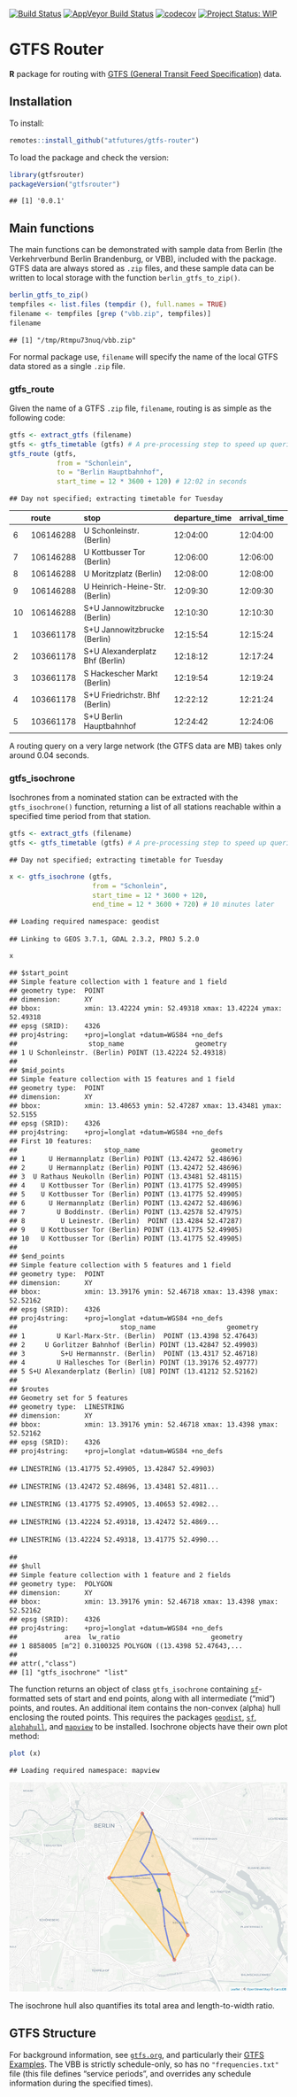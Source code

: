 [![Build
Status](https://travis-ci.org/ATFutures/gtfs-router.svg)](https://travis-ci.org/ATFutures/gtfs-router)
[![AppVeyor Build
Status](https://ci.appveyor.com/api/projects/status/github/ATFutures/gtfs-router?branch=master&svg=true)](https://ci.appveyor.com/project/ATFutures/gtfs-router)
[![codecov](https://codecov.io/gh/ATFutures/gtfs-router/branch/master/graph/badge.svg)](https://codecov.io/gh/ATFutures/gtfs-router)
[![Project Status:
WIP](https://www.repostatus.org/badges/latest/wip.svg)](https://www.repostatus.org/#wip)

# GTFS Router

**R** package for routing with [GTFS (General Transit Feed
Specification)](https://developers.google.com/transit/gtfs/) data.

## Installation

To install:

``` r
remotes::install_github("atfutures/gtfs-router")
```

To load the package and check the version:

``` r
library(gtfsrouter)
packageVersion("gtfsrouter")
```

    ## [1] '0.0.1'

## Main functions

The main functions can be demonstrated with sample data from Berlin (the
Verkehrverbund Berlin Brandenburg, or VBB), included with the package.
GTFS data are always stored as `.zip` files, and these sample data can
be written to local storage with the function `berlin_gtfs_to_zip()`.

``` r
berlin_gtfs_to_zip()
tempfiles <- list.files (tempdir (), full.names = TRUE)
filename <- tempfiles [grep ("vbb.zip", tempfiles)]
filename
```

    ## [1] "/tmp/Rtmpu73nuq/vbb.zip"

For normal package use, `filename` will specify the name of the local
GTFS data stored as a single `.zip` file.

### gtfs\_route

Given the name of a GTFS `.zip` file, `filename`, routing is as simple
as the following code:

``` r
gtfs <- extract_gtfs (filename)
gtfs <- gtfs_timetable (gtfs) # A pre-processing step to speed up queries
gtfs_route (gtfs,
            from = "Schonlein",
            to = "Berlin Hauptbahnhof",
            start_time = 12 * 3600 + 120) # 12:02 in seconds
```

    ## Day not specified; extracting timetable for Tuesday

|    | route     | stop                            | departure\_time | arrival\_time |
| -- | :-------- | :------------------------------ | :-------------- | :------------ |
| 6  | 106146288 | U Schonleinstr. (Berlin)        | 12:04:00        | 12:04:00      |
| 7  | 106146288 | U Kottbusser Tor (Berlin)       | 12:06:00        | 12:06:00      |
| 8  | 106146288 | U Moritzplatz (Berlin)          | 12:08:00        | 12:08:00      |
| 9  | 106146288 | U Heinrich-Heine-Str. (Berlin)  | 12:09:30        | 12:09:30      |
| 10 | 106146288 | S+U Jannowitzbrucke (Berlin)    | 12:10:30        | 12:10:30      |
| 1  | 103661178 | S+U Jannowitzbrucke (Berlin)    | 12:15:54        | 12:15:24      |
| 2  | 103661178 | S+U Alexanderplatz Bhf (Berlin) | 12:18:12        | 12:17:24      |
| 3  | 103661178 | S Hackescher Markt (Berlin)     | 12:19:54        | 12:19:24      |
| 4  | 103661178 | S+U Friedrichstr. Bhf (Berlin)  | 12:22:12        | 12:21:24      |
| 5  | 103661178 | S+U Berlin Hauptbahnhof         | 12:24:42        | 12:24:06      |

A routing query on a very large network (the GTFS data are MB) takes
only around 0.04 seconds.

### gtfs\_isochrone

Isochrones from a nominated station can be extracted with the
`gtfs_isochrone()` function, returning a list of all stations reachable
within a specified time period from that station.

``` r
gtfs <- extract_gtfs (filename)
gtfs <- gtfs_timetable (gtfs) # A pre-processing step to speed up queries
```

    ## Day not specified; extracting timetable for Tuesday

``` r
x <- gtfs_isochrone (gtfs,
                     from = "Schonlein",
                     start_time = 12 * 3600 + 120,
                     end_time = 12 * 3600 + 720) # 10 minutes later
```

    ## Loading required namespace: geodist

    ## Linking to GEOS 3.7.1, GDAL 2.3.2, PROJ 5.2.0

``` r
x
```

    ## $start_point
    ## Simple feature collection with 1 feature and 1 field
    ## geometry type:  POINT
    ## dimension:      XY
    ## bbox:           xmin: 13.42224 ymin: 52.49318 xmax: 13.42224 ymax: 52.49318
    ## epsg (SRID):    4326
    ## proj4string:    +proj=longlat +datum=WGS84 +no_defs
    ##                  stop_name                  geometry
    ## 1 U Schonleinstr. (Berlin) POINT (13.42224 52.49318)
    ## 
    ## $mid_points
    ## Simple feature collection with 15 features and 1 field
    ## geometry type:  POINT
    ## dimension:      XY
    ## bbox:           xmin: 13.40653 ymin: 52.47287 xmax: 13.43481 ymax: 52.5155
    ## epsg (SRID):    4326
    ## proj4string:    +proj=longlat +datum=WGS84 +no_defs
    ## First 10 features:
    ##                      stop_name                  geometry
    ## 1      U Hermannplatz (Berlin) POINT (13.42472 52.48696)
    ## 2      U Hermannplatz (Berlin) POINT (13.42472 52.48696)
    ## 3  U Rathaus Neukolln (Berlin) POINT (13.43481 52.48115)
    ## 4    U Kottbusser Tor (Berlin) POINT (13.41775 52.49905)
    ## 5    U Kottbusser Tor (Berlin) POINT (13.41775 52.49905)
    ## 6      U Hermannplatz (Berlin) POINT (13.42472 52.48696)
    ## 7        U Boddinstr. (Berlin) POINT (13.42578 52.47975)
    ## 8         U Leinestr. (Berlin)  POINT (13.4284 52.47287)
    ## 9    U Kottbusser Tor (Berlin) POINT (13.41775 52.49905)
    ## 10   U Kottbusser Tor (Berlin) POINT (13.41775 52.49905)
    ## 
    ## $end_points
    ## Simple feature collection with 5 features and 1 field
    ## geometry type:  POINT
    ## dimension:      XY
    ## bbox:           xmin: 13.39176 ymin: 52.46718 xmax: 13.4398 ymax: 52.52162
    ## epsg (SRID):    4326
    ## proj4string:    +proj=longlat +datum=WGS84 +no_defs
    ##                          stop_name                  geometry
    ## 1        U Karl-Marx-Str. (Berlin)  POINT (13.4398 52.47643)
    ## 2     U Gorlitzer Bahnhof (Berlin) POINT (13.42847 52.49903)
    ## 3         S+U Hermannstr. (Berlin)  POINT (13.4317 52.46718)
    ## 4        U Hallesches Tor (Berlin) POINT (13.39176 52.49777)
    ## 5 S+U Alexanderplatz (Berlin) [U8] POINT (13.41212 52.52162)
    ## 
    ## $routes
    ## Geometry set for 5 features 
    ## geometry type:  LINESTRING
    ## dimension:      XY
    ## bbox:           xmin: 13.39176 ymin: 52.46718 xmax: 13.4398 ymax: 52.52162
    ## epsg (SRID):    4326
    ## proj4string:    +proj=longlat +datum=WGS84 +no_defs

    ## LINESTRING (13.41775 52.49905, 13.42847 52.49903)

    ## LINESTRING (13.42472 52.48696, 13.43481 52.4811...

    ## LINESTRING (13.41775 52.49905, 13.40653 52.4982...

    ## LINESTRING (13.42224 52.49318, 13.42472 52.4869...

    ## LINESTRING (13.42224 52.49318, 13.41775 52.4990...

    ## 
    ## $hull
    ## Simple feature collection with 1 feature and 2 fields
    ## geometry type:  POLYGON
    ## dimension:      XY
    ## bbox:           xmin: 13.39176 ymin: 52.46718 xmax: 13.4398 ymax: 52.52162
    ## epsg (SRID):    4326
    ## proj4string:    +proj=longlat +datum=WGS84 +no_defs
    ##            area  lw_ratio                       geometry
    ## 1 8858005 [m^2] 0.3100325 POLYGON ((13.4398 52.47643,...
    ## 
    ## attr(,"class")
    ## [1] "gtfs_isochrone" "list"

The function returns an object of class `gtfs_isochrone` containing
[`sf`](https://github.com/r-spatial/sf)-formatted sets of start and end
points, along with all intermediate (“mid”) points, and routes. An
additional item contains the non-convex (alpha) hull enclosing the
routed points. This requires the packages
[`geodist`](https://github.com/hypertidy/geodist),
[`sf`](https://cran.r-project.org/package=sf),
[`alphahull`](https://cran.r-project.org/package=alphahull), and
[`mapview`](https://cran.r-project.org/package=mapview) to be installed.
Isochrone objects have their own plot method:

``` r
plot (x)
```

    ## Loading required namespace: mapview

![](isochrone.png)

The isochrone hull also quantifies its total area and length-to-width
ratio.

## GTFS Structure

For background information, see [`gtfs.org`](http://gtfs.org), and
particularly their [GTFS
Examples](https://docs.google.com/document/d/16inL5BVcM1aU-_DcFJay_tC6Ni0wPa0nvQEstueG5k4/edit).
The VBB is strictly schedule-only, so has no `"frequencies.txt"` file
(this file defines “service periods”, and overrides any schedule
information during the specified times).
